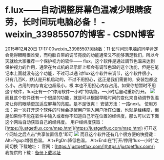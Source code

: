 # f.lux——自动调整屏幕色温减少眼睛疲劳，长时间玩电脑必备！ - weixin_33985507的博客 - CSDN博客
2015年12月20日 17:17:00[weixin_33985507](https://me.csdn.net/weixin_33985507)阅读数：11
长时间玩电脑的同学肯定会觉得眼睛很难受，而电脑自带的调节亮度的功能通常又不能够满足我们，所以今天就给大家推荐一个保护视力的软件—— flux，这个软件是通过调节色温来达到保护视力的作用，通常在台式机的显示屏上都会有调节色温的这个功能，但是在笔记本上面就没有这个功能，不过可以通 过flux这个软件来调节，这个软件很小，只有几百K，默认是开机启动的，不过不用担心，这正是我们需要的，安装包都这么小，占用的内存肯定也超级小，根 本也不用担心内存占用。如果你想暂时不用这个软件，flux还有一个“停用软件一小时”的功能，一小时后自动重新打开。
![](http://7xnarc.com1.z0.glb.clouddn.com/QQ%E6%88%AA%E5%9B%BE20151102170349.png)
 而且这个软件还有一个很屌的功能，就是可以根据早晚时间的变化来自动调节色温来让你的眼睛更加适应屏幕的亮度。是不是很爽！
 安装方法：一路next。
 使用方法：第一次打开这个软件的时候会提醒用户输入用户所在位置，也就是经纬度，但是如果你不能在软件中输入或者你不知道自己所在位置的经纬度，那么可以去下面这个网站自动获取自己的经纬度。
 用户经纬度获取：[https://justgetflux.com/map.html](https://justgetflux.com/map.html)
 打开这个网址之后点击“共享位置信息”即可
![](http://7xnarc.com1.z0.glb.clouddn.com/QQ%E6%88%AA%E5%9B%BE20151102165159.png)
 而且这个软件还有几个很方便的快捷键：
 Alt+Pgup:增强色温。
 Alt+PgDn:降低色温。
 Alt+End:在“打开/停用flux一小时”之间切换
下载地址：
 官网：[https://justgetflux.com/](https://justgetflux.com/)
 我提供的下载：[备份下载地址](http://7xnarc.com1.z0.glb.clouddn.com/flux-setup.exe)
